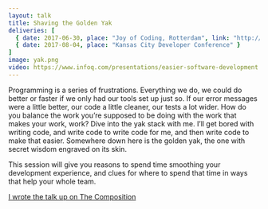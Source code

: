 ```yaml
---
layout: talk
title: Shaving the Golden Yak
deliveries: [
  { date: 2017-06-30, place: "Joy of Coding, Rotterdam", link: "http://joyofcoding.org/speaker/jessica-kerr/"},
  { date: 2017-08-04, place: "Kansas City Developer Conference" }
]
image: yak.png
video: https://www.infoq.com/presentations/easier-software-development
---
```


Programming is a series of frustrations. Everything we do, we could do better or faster if we only had our tools set up just so. If our error messages were a little better, our code a little cleaner, our tests a lot wider. How do you balance the work you’re supposed to be doing with the work that makes your work, work? Dive into the yak stack with me. I’ll get bored with writing code, and write code to write code for me, and then write code to make that easier. Somewhere down here is the golden yak, the one with secret wisdom engraved on its skin.

This session will give you reasons to spend time smoothing your development experience, and clues for where to spend that time in ways that help your whole team.

[I wrote the talk up on The Composition](https://the-composition.com/a-taxonomy-of-yak-shaving-102da591308b)
